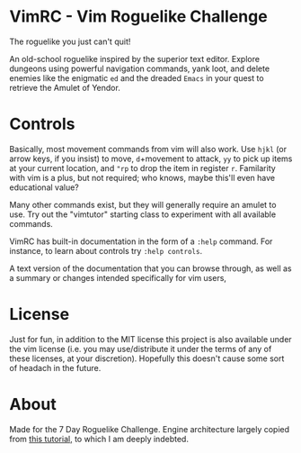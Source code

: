 # VimRC - Vim Roguelike Challenge 

The roguelike you just can't quit!

An old-school roguelike inspired by the superior text editor.  Explore dungeons using powerful navigation commands, yank loot, and delete enemies like the enigmatic `ed` and the dreaded `Emacs` in your quest to retrieve the Amulet of Yendor. 

# Controls

Basically, most movement commands from vim will also work. Use `hjkl` (or arrow keys, if you insist) to move, `d`+movement to attack, `yy` to pick up items at your current location, and `"rp` to drop the item in register `r`. Familarity with vim is a plus, but not required; who knows, maybe this'll even have educational value? 

Many other commands exist, but they will generally require an amulet to use. Try out the "vimtutor" starting class to experiment with all available commands.

VimRC has built-in documentation in the form of a `:help` command.  For
instance, to learn about controls try `:help controls`.

A text version of the documentation that you can browse through, as well as a summary or changes intended specifically for vim users,

# License

Just for fun, in addition to the MIT license this project is also available under the vim license (i.e. you may use/distribute it under the terms of any of these licenses, at your discretion). Hopefully this doesn't cause some sort of headach in the future.


# About

Made for the 7 Day Roguelike Challenge.  Engine architecture largely copied from [this tutorial,](https://rogueliketutorials.com/tutorials/tcod/v2/) to which I am deeply indebted.
